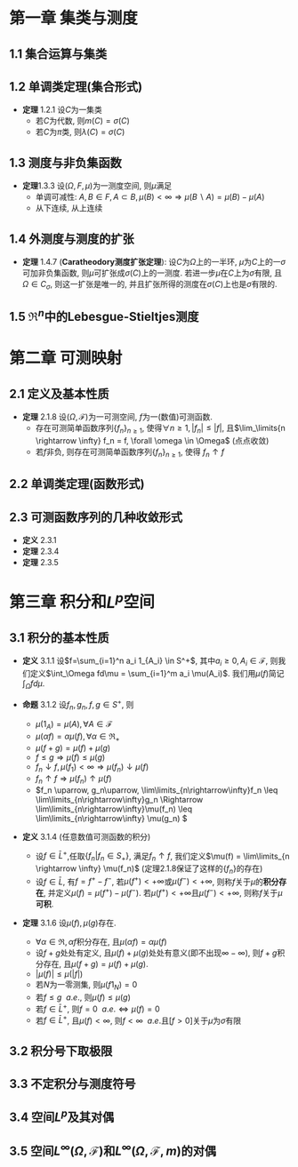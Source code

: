 # 第一章 集类与测度
## 1.1 集合运算与集类

## 1.2 单调类定理(集合形式)
- **定理** 1.2.1 设$C$为一集类
  - 若$C$为代数, 则$m(C) = \sigma(C)$
  - 若$C$为$\pi$类, 则$\lambda(C) = \sigma(C)$


## 1.3 测度与非负集函数
- **定理**1.3.3 设$(\Omega, F, \mu)$为一测度空间, 则$\mu$满足
  - 单调可减性: $A, B \in F, A \subset B, \mu(B) < \infty \Rightarrow \mu(B \backslash A) = \mu(B) - \mu(A)$
  - 从下连续, 从上连续


## 1.4 外测度与测度的扩张 
- **定理** 1.4.7 (**Caratheodory测度扩张定理**): 设$C$为$\Omega$上的一半环, $\mu$为$C$上的一$\sigma$可加非负集函数, 则$\mu$可扩张成$\sigma(C)$上的一测度. 若进一步$\mu$在$C$上为$\sigma$有限,  且$\Omega \in C_\sigma$, 则这一扩张是唯一的, 并且扩张所得的测度在$\sigma(C)$上也是$\sigma$有限的. 

## 1.5 $\Re^n$中的Lebesgue-Stieltjes测度

# 第二章 可测映射
## 2.1 定义及基本性质
- **定理** 2.1.8 设$(\Omega, \mathscr{F})$为一可测空间, $f$为一(数值)可测函数.
  - 存在可测简单函数序列$\{f_n\}_{n\geq 1}$, 使得$\forall n \geq 1, |f_n| \leq |f|$, 且$\lim_\limits{n \rightarrow \infty} f_n = f, \forall \omega \in \Omega$ (点点收敛)
  - 若$f$非负, 则存在可测简单函数序列$\{f_n\}_{n\geq 1}$, 使得 $f_n \uparrow f$

## 2.2 单调类定理(函数形式)

## 2.3 可测函数序列的几种收敛形式
- **定义** 2.3.1
- **定理** 2.3.4
- **定理** 2.3.5 

# 第三章 积分和$L^p$空间
## 3.1 积分的基本性质
- **定义** 3.1.1 设$f=\sum_{i=1}^n a_i 1_{A_i} \in S^+$, 其中$a_i \geq 0, A_i \in \mathscr{F}$, 则我们定义$\int_\Omega fd\mu = \sum_{i=1}^m a_i \mu(A_i)$. 我们用$\mu(f)$简记$\int_\Omega fd\mu$.

- **命题** 3.1.2 设$f_n, g_n , f, g \in S^+$, 则
  - $\mu(1_A) = \mu(A), \forall A \in \mathscr{F}$ 
  - $\mu(\alpha f) = \alpha \mu(f), \forall \alpha \in \Re_+$
  - $\mu(f+g) = \mu(f) + \mu(g)$
  - $f \leq g \Rightarrow \mu(f) \leq \mu(g)$
  - $f_n \downarrow f, \mu(f_1) < \infty \Rightarrow \mu(f_n) \downarrow \mu(f)$
  - $f_n \uparrow f \Rightarrow \mu(f_n) \uparrow \mu(f)$
  - $f_n \uparrow, g_n\uparrow, \lim\limits_{n\rightarrow\infty}f_n \leq \lim\limits_{n\rightarrow\infty}g_n \Rightarrow \lim\limits_{n\rightarrow\infty}\mu(f_n) \leq \lim\limits_{n\rightarrow\infty} \mu(g_n) $

- **定义** 3.1.4 (任意数值可测函数的积分)
  - 设$f \in\bar{L}^+$,任取$\{f_n | f_n \in S_+\}$, 满足$f_n \uparrow f$, 我们定义$\mu(f) = \lim\limits_{n \rightarrow \infty} \mu(f_n)$ (定理2.1.8保证了这样的$\{f_n\}$的存在)
  - 设$f \in \bar{L}$, 有$f = f^+ - f^-$, 若$\mu(f^+) < +\infty$或$\mu(f^-) < +\infty$, 则称$f$关于$\mu$的**积分存在**, 并定义$\mu(f) = \mu(f^+)-\mu(f^-)$. 若$\mu(f^+) < +\infty$且$\mu(f^-) < +\infty$, 则称$f$关于$\mu$**可积**.

- **定理** 3.1.6 设$\mu(f), \mu(g)$存在.
  - $\forall \alpha \in \Re, \alpha f$积分存在, 且$\mu(\alpha f) = \alpha \mu(f)$
  - 设$f+g$处处有定义, 且$\mu(f)+\mu(g)$处处有意义(即不出现$\infty-\infty$), 则$f+g$积分存在, 且$\mu(f+g) = \mu(f) + \mu(g)$.
  - $|\mu(f)| \leq \mu(|f|)$
  - 若$N$为一零测集, 则$\mu(f1_N) = 0$
  - 若$f \leq g ~~a.e.$, 则$\mu(f) \leq \mu(g)$
  - 若$f \in \bar{L}^+$, 则$f = 0 ~~a.e. \iff \mu(f)=0$
  - 若$f \in \bar{L}^+$, 且$\mu(f) < \infty$, 则$f < \infty ~~ a.e.$且$[f>0]$关于$\mu$为$\sigma$有限

## 3.2 积分号下取极限


## 3.3 不定积分与测度符号
## 3.4 空间$L^p$及其对偶
## 3.5 空间$L^\infty(\Omega, \mathscr{F})$和$L^\infty(\Omega, \mathscr{F}, m)$的对偶